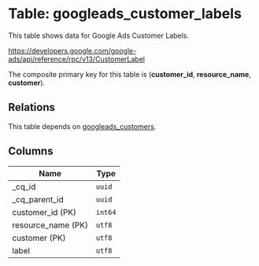 # Table: googleads_customer_labels

This table shows data for Google Ads Customer Labels.

https://developers.google.com/google-ads/api/reference/rpc/v13/CustomerLabel

The composite primary key for this table is (**customer_id**, **resource_name**, **customer**).

## Relations

This table depends on [googleads_customers](googleads_customers).

## Columns

| Name          | Type          |
| ------------- | ------------- |
|_cq_id|`uuid`|
|_cq_parent_id|`uuid`|
|customer_id (PK)|`int64`|
|resource_name (PK)|`utf8`|
|customer (PK)|`utf8`|
|label|`utf8`|